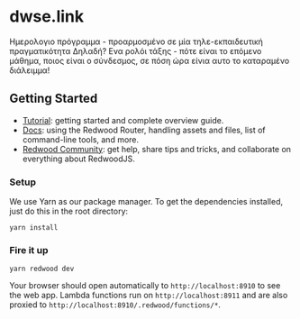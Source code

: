 # dwse.link

Ημερολογιο πρόγραμμα - προαρμοσμένο σε μία τηλε-εκπαιδευτική πραγματικότητα
Δηλαδή? Ενα ρολόι τάξης - πότε είναι το επόμενο μάθημα, ποιος είναι ο σύνδεσμος, σε πόση ώρα είνια αυτο το καταραμένο διάλειμμα!

## Getting Started

-   [Tutorial](https://redwoodjs.com/tutorial/welcome-to-redwood): getting started and complete overview guide.
-   [Docs](https://redwoodjs.com/docs/introduction): using the Redwood Router, handling assets and files, list of command-line tools, and more.
-   [Redwood Community](https://community.redwoodjs.com): get help, share tips and tricks, and collaborate on everything about RedwoodJS.

### Setup

We use Yarn as our package manager. To get the dependencies installed, just do this in the root directory:

```terminal
yarn install
```

### Fire it up

```terminal
yarn redwood dev
```

Your browser should open automatically to `http://localhost:8910` to see the web app. Lambda functions run on `http://localhost:8911` and are also proxied to `http://localhost:8910/.redwood/functions/*`.
